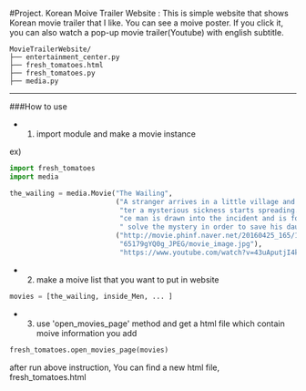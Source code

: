 #Project. Korean Moive Trailer Website
: This is simple website that shows Korean movie trailer that I like. You can see a moive poster. If you click it, you can also watch a pop-up movie trailer(Youtube) with english subtitle.
```
MovieTrailerWebsite/
├── entertainment_center.py 
├── fresh_tomatoes.html
├── fresh_tomatoes.py
├── media.py
```
---
###How to use
- 1. import module and make a movie instance


ex)
```python
import fresh_tomatoes
import media

the_wailing = media.Movie("The Wailing",
                          ("A stranger arrives in a little village and soon af"
                           "ter a mysterious sickness starts spreading. A poli"
                           "ce man is drawn into the incident and is forced to"
                           " solve the mystery in order to save his daughter"),
                          ("http://movie.phinf.naver.net/20160425_165/14615601"
                           "65179gYQ0g_JPEG/movie_image.jpg"),
                           "https://www.youtube.com/watch?v=43uAputjI4k")

```
- 2. make a moive list that you want to put in website
```python
movies = [the_wailing, inside_Men, ... ]
```
- 3. use 'open_movies_page' method and get a html file which contain moive information you add
```python
fresh_tomatoes.open_movies_page(movies)
```
after run above instruction, You can find a new html file, fresh_tomatoes.html